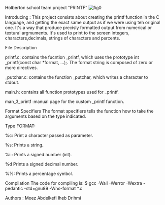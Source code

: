 Holberton school team project "PRINTF"
![fig0](https://user-images.githubusercontent.com/112869342/201534351-91bfa9c9-93ff-491c-a671-3ba86b6f776b.png)

Introducing :
This project consists about creating the printf function in the C language, and getting the exact same output as if we were using teh original one.
It's a way that produce precisly formatted output from numerical or textural argmuments. 
It's used to print to the screen integers, characters,decimals, strings of characters and percents. 

File	Description

printf.c:	contains the fucntion _printf, which uses the prototype int _printf(const char *format, ...);. The format string is composed of zero or more directives.

_putchar.c:	contains the function _putchar, which writes a character to stdout.

main.h:	contains all function prototypes used for _printf.

man_3_printf	:manual page for the custom _printf function.

Format Specifiers
The format specifiers tells the function how to take the arguments based on the type indicated.

Type	FORMAT:

%c:	Print a character passed as parameter.

%s:	Prints a string.

%i::	Prints a signed number (int).

%d	Prints a signed decimal number.

%%:	Prints a percentage symbol.


Compilation
The code for compiling is:
$ gcc -Wall -Werror -Wextra -pedantic -std=gnu89 -Wno-format *.c




Authors :
Moez Abdelkefi
Iheb Drihmi 

